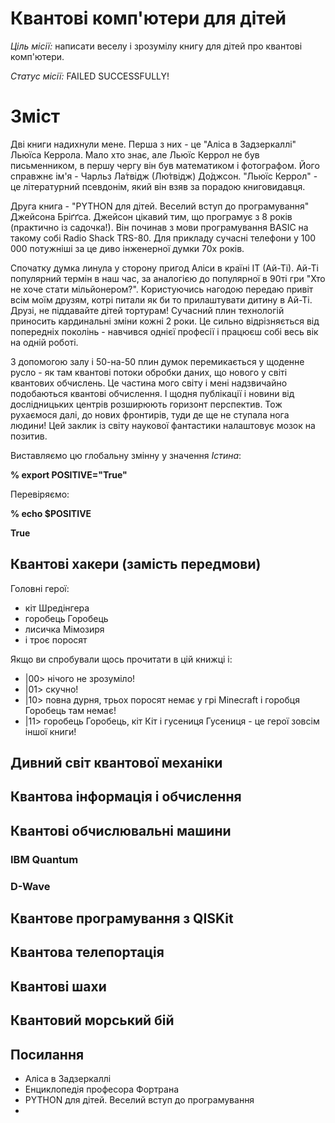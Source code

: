# Квантові комп'ютери для дітей

*Ціль місії:* написати веселу і зрозумілу книгу для дітей про квантові комп'ютери.

*Статус місії:* FAILED SUCCESSFULLY!


# Зміст

Дві книги надихнули мене. Перша з них - це "Аліса в Задзеркаллі" Льюїса Керрола. Мало хто знає, але Льюїс Керрол не був письменником, в першу чергу він був математиком і фотографом. Його справжнє ім'я - Чарльз Ла́твідж (Лю́твідж) До́джсон. "Льюїс Керрол" - це літературний псевдонім, який він взяв за порадою книговидавця.

Друга книга - "PYTHON для дітей. Веселий вступ до програмування" Джейсона Бріґґса.  Джейсон цікавий тим, що програмує з 8 років (практично із садочка!). Він починав з мови програмування BASIC на такому собі Radio Shack TRS-80. Для прикладу сучасні телефони у 100 000 потужніші за це диво інженерної думки 70х років.

Спочатку думка линула у сторону пригод Аліси в країні ІТ (Ай-Ті). Ай-Ті популярний термін в наш час, за аналогією до популярної в 90ті гри "Хто не хоче стати мільйонером?". Користуючись нагодою передаю привіт всім моїм друзям, котрі питали як би то прилаштувати дитину в Ай-Ті. Друзі, не піддавайте дітей тортурам! Сучасний плин технологій приносить кардинальні зміни кожні 2 роки. Це сильно відрізняється від попередніх поколінь - навчився однієї професії і працюєш собі весь вік на одній роботі.

З допомогою залу і 50-на-50 плин думок перемикається у щоденне русло - як там квантові потоки обробки даних, що нового у світі квантових обчислень. Це частина мого світу і мені надзвичайно подобаються квантові обчислення. І щодня публікації і новини від дослідницьких центрів розширюють горизонт перспектив. Тож рухаємося далі, до нових фронтирів, туди де ще не ступала нога людини! Цей заклик із світу наукової фантастики налаштовує мозок на позитив.

Виставляємо цю глобальну змінну у значення *Істина*:

**% export POSITIVE="True"**

Перевіряємо:

**% echo $POSITIVE**

**True**


## Квантові хакери (замість передмови)

Головні герої:

* кіт Шредінгера
* горобець Горобець
* лисичка Мімозиря
* і троє поросят


Якщо ви спробували щось прочитати в цій книжці і:

* |00> нічого не зрозуміло!
* |01> скучно!
* |10> повна дурня, трьох поросят немає у грі Minecraft і горобця Горобець там немає!
* |11> горобець Горобець, кіт Кіт і гусениця Гусениця - це герої зовсім іншої книги!



## Дивний світ квантової механіки


## Квантова інформація і обчислення


## Квантові обчислювальні машини

### IBM Quantum

### D-Wave


## Квантове програмування з QISKit


## Квантова телепортація


## Квантові шахи


## Квантовий морський бій


## Посилання

* Аліса в Задзеркаллі
* Енциклопедія професора Фортрана
* PYTHON для дітей. Веселий вступ до програмування
* 




